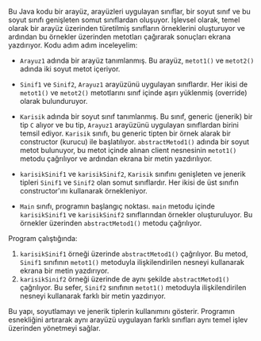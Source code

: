 Bu Java kodu bir arayüz, arayüzleri uygulayan sınıflar, bir soyut sınıf ve bu soyut sınıfı genişleten somut sınıflardan oluşuyor. İşlevsel olarak, temel olarak bir arayüz üzerinden türetilmiş sınıfların örneklerini oluşturuyor ve ardından bu örnekler üzerinden metotları çağırarak sonuçları ekrana yazdırıyor. Kodu adım adım inceleyelim:

- `Arayuz1` adında bir arayüz tanımlanmış. Bu arayüz, `metot1()` ve `metot2()` adında iki soyut metot içeriyor.

- `Sinif1` ve `Sinif2`, `Arayuz1` arayüzünü uygulayan sınıflardır. Her ikisi de `metot1()` ve `metot2()` metotlarını sınıf içinde aşırı yüklenmiş (override) olarak bulunduruyor.

- `Karisik` adında bir soyut sınıf tanımlanmış. Bu sınıf, generic (jenerik) bir tip `C` alıyor ve bu tip, `Arayuz1` arayüzünü uygulayan sınıflardan birini temsil ediyor. `Karisik` sınıfı, bu generic tipten bir örnek alarak bir constructor (kurucu) ile başlatılıyor. `abstractMetod1()` adında bir soyut metot bulunuyor, bu metot içinde alınan client nesnesinin `metot1()` metodu çağrılıyor ve ardından ekrana bir metin yazdırılıyor.

- `karisikSinif1` ve `karisikSinif2`, `Karisik` sınıfını genişleten ve jenerik tipleri `Sinif1` ve `Sinif2` olan somut sınıflardır. Her ikisi de üst sınıfın constructor'ını kullanarak örnekleniyor.

- `Main` sınıfı, programın başlangıç noktası. `main` metodu içinde `karisikSinif1` ve `karisikSinif2` sınıflarından örnekler oluşturuluyor. Bu örnekler üzerinden `abstractMetod1()` metodu çağrılıyor.

Program çalıştığında:

1. `karisikSinif1` örneği üzerinde `abstractMetod1()` çağrılıyor. Bu metod, `Sinif1` sınıfının `metot1()` metoduyla ilişkilendirilen nesneyi kullanarak ekrana bir metin yazdırıyor.
2. `karisikSinif2` örneği üzerinde de aynı şekilde `abstractMetod1()` çağrılıyor. Bu sefer, `Sinif2` sınıfının `metot1()` metoduyla ilişkilendirilen nesneyi kullanarak farklı bir metin yazdırıyor.

Bu yapı, soyutlamayı ve jenerik tiplerin kullanımını gösterir. Programın esnekliğini artırarak aynı arayüzü uygulayan farklı sınıfları aynı temel işlev üzerinden yönetmeyi sağlar.